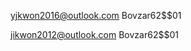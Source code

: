 [yjkwon2016@outlook.com](mailto:yjkwon2016@outlook.com)
Bovzar62$$01

[jikwon2012@outlook.com](mailto:jikwon2012@outlook.com)
Bovzar62$$01